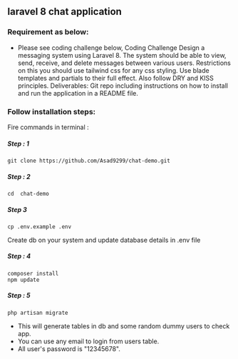 ## laravel 8 chat application

### Requirement as below:
- Please see coding challenge below,
Coding Challenge
Design a messaging system using Laravel 8. The system should be able to view, send, receive, and delete messages between various users. Restrictions on this you should use tailwind css for any css styling. Use blade templates and partials to their full effect. Also follow DRY and KISS principles.
 Deliverables:
Git repo including instructions on how to install and run the application in a README file.

### Follow installation steps:

Fire commands in terminal : 
#####  Step : 1

```
git clone https://github.com/Asad9299/chat-demo.git
```
##### Step : 2

```
cd  chat-demo
```
##### Step 3

```
cp .env.example .env
```
Create db on your system and update database details in .env file
##### Step : 4

```
composer install
npm update
```

##### Step : 5
```
php artisan migrate
```
- This will generate tables in db and some random dummy users to check app.
- You can use any email to login from users table.
- All user's password is "12345678".
